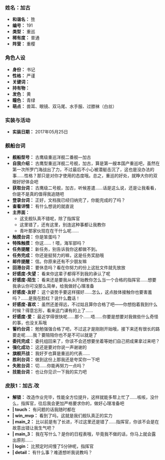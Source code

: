 ### 姓名：加古
* **和谐名：** 狌
* **编号：** 191
* **类型：** 重巡
* **稀有度：** 普通
* **阵营：** 重樱


### 角色人设
* **身份：** 书记
* **性格：** 严谨
* **关键词：** 
* **持有物：** 
* **发色：** 黄
* **瞳色：** 青绿
* **萌点：** 兽耳、眼镜、双马尾、水手服、过膝袜（白丝）


### 实装与活动
* **实装日期：** 2017年05月25日


### 舰船台词
* **舰船型号：** 古鹰级重巡洋舰二番舰—加古
* **自我介绍：** 古鹰型重巡洋舰二号舰，加古，算是第一艘本国产重巡吧，虽然在第一次所罗门海战出了力，不过最后不小心被潜艇击沉了，这也是没办法的事……性格？那只是对你才使用的态度哦。总之，重巡的好处，就睁大你的双眼好好体会吧
* **获取台词：** 古鹰级二号舰，加古，听候差遣……话是这么说，还是让我看看，你是不是真的值得我追随吧
* **登录台词：** 正好，文档我已经归纳完了，你能完成的了吗？
* **查看详情：** 有什么想说的就直说
* **主界面：**
  * 这支舰队真不错呢，除了指挥官
  * 这里错了，还有这里，别连这种事都让我教你
  * 青叶那家伙现在在干什么呢……
* **触摸台词：** 你是笨蛋吗？
* **特殊触摸：** 你这……！喂，海军部吗？
* **任务提醒：** 新任务，别告诉我你这都做不到。
* **任务完成：** 你还是挺努力的嘛，这是任务奖励哦
* **邮件提醒：** 信。你原来还有不少朋友嘛
* **回港台词：** 要休息吗？看在你努力的份上这批文件就先放放
* **好感度-失望：** 看来你这辈子都得不到我的承认了呢
* **好感度-陌生：** 看来还是要我从头开始教你怎么当一个合格的指挥官……想要我承认你可没那么简单，给我做好心理准备
* **好感度-友好：** 这个姿势手要这样摆好……怎么，这点肢体接触你也要害羞吗？……是我在脸红？说什么蠢话！
* **好感度-喜欢：** 虽然还差得远，不过姑且算你合格了吧——你想抱着我到什么时候？得意忘形，看来这门课有的上了……
* **好感度-爱：** 最近学得很快呢……那个……唔……你要是想要对我做些什么奇怪的事，也没关系哦
* **誓约台词：** 勉勉强强合格了吧，不过这才是刚刚开始哦，接下来还有很长的路要走呢……我？要陪陪你也不是不可以就是了
* **委托完成：** 委托组回来了，你该不会还想要坐着等她们自己把成果拿过来吧？
* **强化成功：** 这还是要对你说一声谢谢的
* **旗舰开战：** 我好歹也算是重巡的代表……
* **胜利台词：** 做到这份上那我还是夸奖你一下吧
* **失败台词：** 切……你能再努力一点吗？
* **技能台词：** 也让你见识一下我的实力吧


### 皮肤1：加古.改
* **解锁：** 改造作业完毕，性能全方位提升，这样就能多帮上忙了……咳咳，没什么，指挥官，往后我会更加严格要求你的，做好心理准备吧
* **| touch：** 有问题的话我随时都在
* **| win_mvp：** 看到了吗，这就是我们舰队真正的实力
* **| main_2：** 比以前是有了长进，不过这里还是错了……指挥官，你该不会是在故意出错让我生气吧？
* **| main_3：** 我在写什么？是你的日程表哦，毕竟我不做的话，你马上就会露出原形……
* **| login：** 比预定时间慢了5分钟呢，指挥官
* **| detail：** 有什么事？难道想听我说教吗？
